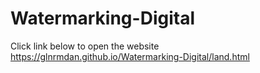 # Watermarking-Digital
Click link below to open the website
https://glnrmdan.github.io/Watermarking-Digital/land.html
